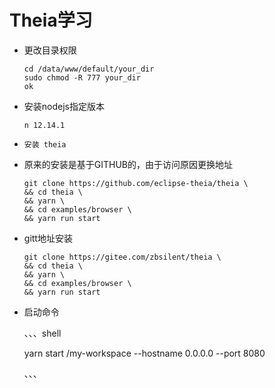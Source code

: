 # Theia学习

* 更改目录权限

  ```text
  cd /data/www/default/your_dir
  sudo chmod -R 777 your_dir
  ok
  ```

* 安装nodejs指定版本

  ```text
  n 12.14.1
  ```

* `安装 theia`
* 原来的安装是基于GITHUB的，由于访问原因更换地址

  ```text
  git clone https://github.com/eclipse-theia/theia \
  && cd theia \
  && yarn \
  && cd examples/browser \
  && yarn run start
  ```

* gitt地址安装

  ```text
  git clone https://gitee.com/zbsilent/theia \
  && cd theia \
  && yarn \
  && cd examples/browser \
  && yarn run start
  ```

* 启动命令

  、、、shell

  yarn start /my-workspace --hostname 0.0.0.0 --port 8080

  、、、

